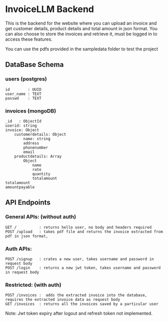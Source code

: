 # InvoiceLLM Backend

This is the backend for the website where you can upload an invoice and get customer details, product details and total amount in json format. You can also choose to store the invoices and retrieve it, must be logged in to access these features.

You can use the pdfs provided in the sampledata folder to test the project

## DataBase Schema

### users (postgres)
    id        : UUID
    user_name : TEXT
    passwd    : TEXT

### invoices (mongoDB)
    _id   : ObjectId
    userid: string
    invoice: Object
        customerdetails: Object
            name: string
            address
            phonenumber
            email
        productdetails: Array
            Object
                name
                rate
                quantity
                totalamount
    totalamount
    amountpayable

## API Endpoints

### General APIs: (without auth)
    GET /          : returns hello user, no body and headers required
    POST /upload   : takes pdf file and returns the invoice extracted from pdf in json format,

### Auth APIs:
    POST /signup   : crates a new user, takes username and password in request body
    POST /login    : returns a new jwt token, takes username and password in request body
    
### Restricted: (with auth)
    POST /invoices :  adds the extracted invoice into the database, requires the extracted invoice data as request body
    GET /invoices  : returns all the invoices saved by a particular user

Note: Jwt token expiry after logout and refresh token not implemented.
